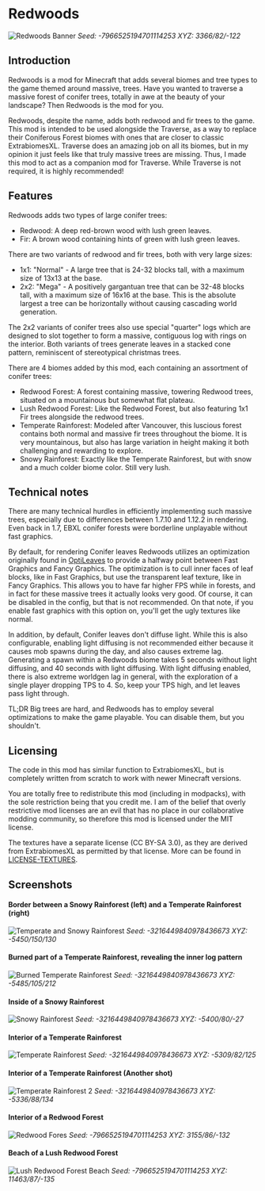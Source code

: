 # Redwoods

![Redwoods Banner](showcase/Redwood%20Forest%20Canyon%20Banner.png)
*Seed: -7966525194701114253 XYZ: 3366/82/-122*

## Introduction

Redwoods is a mod for Minecraft that adds several biomes and tree types to the game themed around massive, trees. Have
you wanted to traverse a massive forest of conifer trees, totally in awe at the beauty of your landscape? Then Redwoods 
is the mod for you.

Redwoods, despite the name, adds both redwood and fir trees to the game. This mod is intended to be used alongside the
Traverse, as a way to replace their Coniferous Forest biomes with ones that are closer to classic ExtrabiomesXL. Traverse
does an amazing job on all its biomes, but in my opinion it just feels like that truly massive trees are missing. Thus,
I made this mod to act as a companion mod for Traverse. While Traverse is not required, it is highly recommended!

## Features

Redwoods adds two types of large conifer trees:
 * Redwood: A deep red-brown wood with lush green leaves.
 * Fir: A brown wood containing hints of green with lush green leaves.

There are two variants of redwood and fir trees, both with very large sizes:

 * 1x1: "Normal" - A large tree that is 24-32 blocks tall, with a maximum size of 13x13 at the base.
 * 2x2: "Mega" - A positively gargantuan tree that can be 32-48 blocks tall, with a maximum size of 16x16 at the base.
   This is the absolute largest a tree can be horizontally without causing cascading world generation.

The 2x2 variants of conifer trees also use special "quarter" logs which are designed to slot together to form a massive,
contiguous log with rings on the interior. Both variants of trees generate leaves in a stacked cone pattern, reminiscent
of stereotypical christmas trees.

There are 4 biomes added by this mod, each containing an assortment of conifer trees:
 * Redwood Forest: A forest containing massive, towering Redwood trees, situated on a mountainous but somewhat flat plateau.
 * Lush Redwood Forest: Like the Redwood Forest, but also featuring 1x1 Fir trees alongside the redwood trees.
 * Temperate Rainforest: Modeled after Vancouver, this luscious forest contains both normal and massive fir trees throughout the 
   biome. It is very mountainous, but also has large variation in height making it both challenging and rewarding to explore.
 * Snowy Rainforest: Exactly like the Temperate Rainforest, but with snow and a much colder biome color. Still very lush.

## Technical notes

There are many technical hurdles in efficiently implementing such massive trees, especially due to differences between
1.7.10 and 1.12.2 in rendering. Even back in 1.7, EBXL conifer forests were borderline unplayable without fast graphics.

By default, for rendering Conifer leaves Redwoods utilizes an optimization originally found in 
[OptiLeaves](https://www.minecraftforum.net/forums/mapping-and-modding-java-edition/minecraft-mods/1289639-v1-4-optileaves-faster-leaves-rendering-looks)
to provide a halfway point between Fast Graphics and Fancy Graphics. The optimization is to cull inner faces of leaf
blocks, like in Fast Graphics, but use the transparent leaf texture, like in Fancy Graphics. This allows you to have
far higher FPS while in forests, and in fact for these massive trees it actually looks very good. Of course, it can be
disabled in the config, but that is not recommended. On that note, if you enable fast graphics with this option on, 
you'll get the ugly textures like normal.

In addition, by default, Conifer leaves don't diffuse light. While this is also configurable, enabling light diffusing
is not recommended either because it causes mob spawns during the day, and also causes extreme lag. Generating a spawn
within a Redwoods biome takes 5 seconds without light diffusing, and 40 seconds with light diffusing. With light diffusing
enabled, there is also extreme worldgen lag in general, with the exploration of a single player dropping TPS to 4. So,
keep your TPS high, and let leaves pass light through.

TL;DR Big trees are hard, and Redwoods has to employ several optimizations to make the game playable. You can disable
them, but you shouldn't.

## Licensing

The code in this mod has similar function to ExtrabiomesXL, but is completely written from scratch to work with newer
Minecraft versions.

You are totally free to redistribute this mod (including in modpacks), with the sole restriction being that you credit me. 
I am of the belief that overly restrictive mod licenses are an evil that has no place in our collaborative modding 
community, so therefore this mod is licensed under the MIT license.

The textures have a separate license (CC BY-SA 3.0), as they are derived from ExtrabiomesXL as permitted by that license. 
More can be found in [LICENSE-TEXTURES](LICENSE-TEXTURES.md).

## Screenshots

#### Border between a Snowy Rainforest (left) and a Temperate Rainforest (right)
![Temperate and Snowy Rainforest](showcase/Temperate%20and%20Snowy%20Rainforest.png)
*Seed: -3216449840978436673 XYZ: -5450/150/130*

#### Burned part of a Temperate Rainforest, revealing the inner log pattern
![Burned Temperate Rainforest](showcase/Burned%20Temperate%20Rainforest.png)
*Seed: -3216449840978436673 XYZ: -5485/105/212*

#### Inside of a Snowy Rainforest
![Snowy Rainforest](showcase/Snowy%20Rainforest.png)
*Seed: -3216449840978436673 XYZ: -5400/80/-27*

#### Interior of a Temperate Rainforest
![Temperate Rainforest](showcase/Temperate%20Rainforest.png)
*Seed: -3216449840978436673 XYZ: -5309/82/125*

#### Interior of a Temperate Rainforest (Another shot)
![Temperate Rainforest 2](showcase/Temperate%20Rainforest%202.png)
*Seed: -3216449840978436673 XYZ: -5336/88/134*

#### Interior of a Redwood Forest
![Redwood Fores](showcase/Redwood%20Forest.png)
*Seed: -7966525194701114253 XYZ: 3155/86/-132*

#### Beach of a Lush Redwood Forest
![Lush Redwood Forest Beach](showcase/Lush%20Redwood%20Forest%20Beach.png)
*Seed: -7966525194701114253 XYZ: 11463/87/-135*